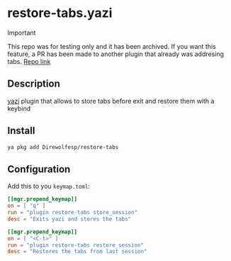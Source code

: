 # restore-tabs.yazi

> [!Important]
> This repo was for testing only and it has been archived. If you want this feature, a PR has been made
> to another plugin that already was addresing tabs. [Repo link](https://github.com/MasouShizuka/close-and-restore-tab.yazi)

## Description
[yazi](https://github.com/sxyazi/yazi) plugin that allows to store tabs before exit and restore them with a keybind

## Install
```sh
ya pkg add Direwolfesp/restore-tabs
```

## Configuration

Add this to you `keymap.toml`:

```toml
[[mgr.prepend_keymap]]
on = [ "q" ]
run = "plugin restore-tabs store_session"
desc = "Exits yazi and stores the tabs"

[[mgr.prepend_keymap]]
on = [ "<C-t>" ]
run = "plugin restore-tabs restore_session"
desc = "Restores the tabs from last session"
```

